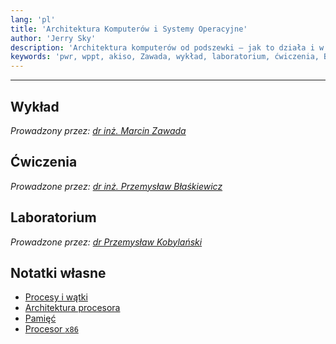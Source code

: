 ```yaml
---
lang: 'pl'
title: 'Architektura Komputerów i Systemy Operacyjne'
author: 'Jerry Sky'
description: 'Architektura komputerów od podszewki — jak to działa i w jaki sposób zachodzi komunikacja między sprzętem (hardware) a oprogramowanie (software). Patrzymy tutaj również na skrypty w Bash-u oraz generalnie na systemy operacyjne typu Linux etc.'
keywords: 'pwr, wppt, akiso, Zawada, wykład, laboratorium, ćwiczenia, Błaśkiewicz, Kobylański, notatki'
---
```


---

## Wykład

*Prowadzony przez: [dr inż. Marcin Zawada](https://cs.pwr.edu.pl/zawada)*

## Ćwiczenia

*Prowadzone przez: [dr inż. Przemysław Błaśkiewicz](https://cs.pwr.edu.pl/blaskiewicz)*

## Laboratorium

*Prowadzone przez: [dr Przemysław Kobylański](https://cs.pwr.edu.pl/kobylanski)*

## Notatki własne

  - [Procesy i wątki](procesy-wątki.md)
  - [Architektura procesora](architektura-procesora.md)
  - [Pamięć](pamięć-md)
  - [Procesor `x86`](x86.md)
